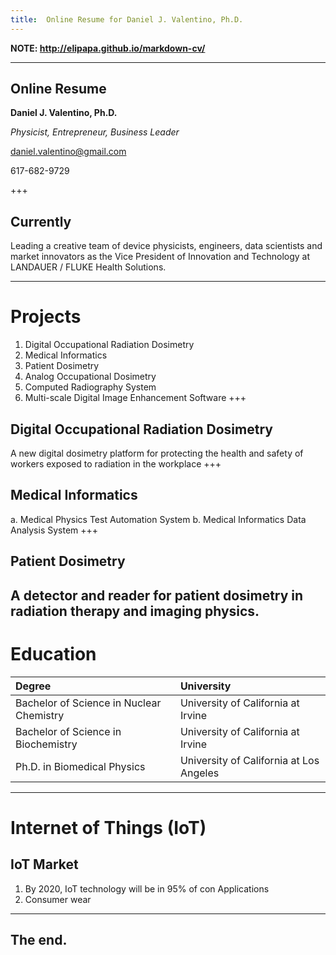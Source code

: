 ```yaml
---
title:  Online Resume for Daniel J. Valentino, Ph.D.
---
```

**NOTE:  http://elipapa.github.io/markdown-cv/**

---
## Online Resume
**Daniel J. Valentino, Ph.D.**

*Physicist, Entrepreneur, Business Leader*

daniel.valentino@gmail.com

617-682-9729

+++
## Currently

Leading a creative team of device physicists, engineers, data scientists and market innovators as the Vice President of Innovation and Technology at LANDAUER / FLUKE Health Solutions.

---
# Projects
1. Digital Occupational Radiation Dosimetry
2. Medical Informatics
3. Patient Dosimetry
4. Analog Occupational Dosimetry
5. Computed Radiography System
6. Multi-scale Digital Image Enhancement Software
+++
## Digital Occupational Radiation Dosimetry
A new digital dosimetry platform for protecting the health and safety of workers exposed to radiation in the workplace
+++
## Medical Informatics
a. Medical Physics Test Automation System
b. Medical Informatics Data Analysis System
+++
## Patient Dosimetry
A detector and reader for patient dosimetry in radiation therapy and imaging physics.
---
# Education
|                                Degree                                |                University               |
|:--------------------------------------------------------------------|:---------------------------------------|
| Bachelor of Science in Nuclear Chemistry | University of California at Irvine |
| Bachelor of Science in Biochemistry | University of California at Irvine |
| Ph.D. in Biomedical Physics  | University of California at Los Angeles |

---
# Internet of Things (IoT)
## IoT Market
1. By 2020, IoT technology will be in 95% of con 
Applications
2. Consumer wear
---
## The end.
<!--stackedit_data:
eyJoaXN0b3J5IjpbLTI2NTE2NDA1Nyw3MzYzMjQxODUsMjAyNj
Q4MTMyOSwtMTIwMjgwNjY0OCwtMjMzODEzODExLDE1ODAzNzYx
ODIsLTYzMjQ3NjE0NCw5NzE1MTg3NjIsLTUyMDY0NDI4NiwtMT
I0MzgyOTNdfQ==
-->
